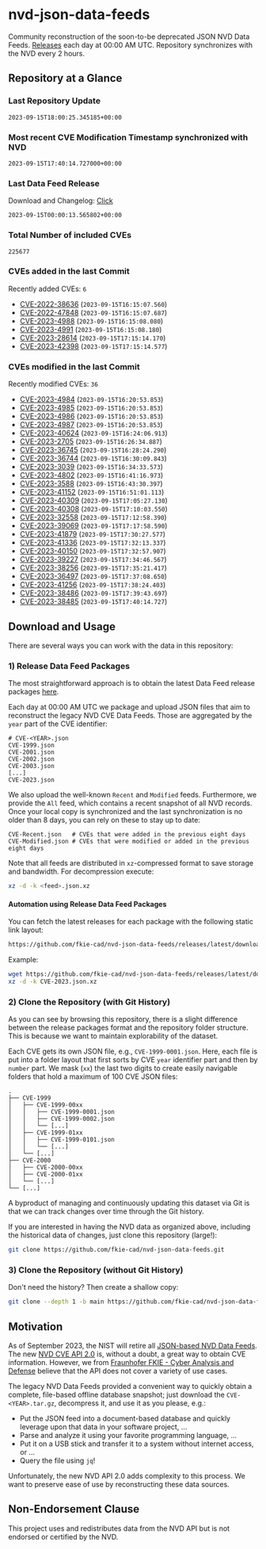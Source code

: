 # nvd-json-data-feeds

Community reconstruction of the soon-to-be deprecated JSON NVD Data Feeds. 
[Releases](https://github.com/fkie-cad/nvd-json-data-feeds/releases/latest) each day at 00:00 AM UTC.
Repository synchronizes with the NVD every 2 hours.

## Repository at a Glance

### Last Repository Update

```plain
2023-09-15T18:00:25.345185+00:00
```

### Most recent CVE Modification Timestamp synchronized with NVD

```plain
2023-09-15T17:40:14.727000+00:00
```

### Last Data Feed Release

Download and Changelog: [Click](https://github.com/fkie-cad/nvd-json-data-feeds/releases/latest)

```plain
2023-09-15T00:00:13.565802+00:00
```

### Total Number of included CVEs

```plain
225677
```

### CVEs added in the last Commit

Recently added CVEs: `6`

* [CVE-2022-38636](CVE-2022/CVE-2022-386xx/CVE-2022-38636.json) (`2023-09-15T16:15:07.560`)
* [CVE-2022-47848](CVE-2022/CVE-2022-478xx/CVE-2022-47848.json) (`2023-09-15T16:15:07.687`)
* [CVE-2023-4988](CVE-2023/CVE-2023-49xx/CVE-2023-4988.json) (`2023-09-15T16:15:08.080`)
* [CVE-2023-4991](CVE-2023/CVE-2023-49xx/CVE-2023-4991.json) (`2023-09-15T16:15:08.180`)
* [CVE-2023-28614](CVE-2023/CVE-2023-286xx/CVE-2023-28614.json) (`2023-09-15T17:15:14.170`)
* [CVE-2023-42398](CVE-2023/CVE-2023-423xx/CVE-2023-42398.json) (`2023-09-15T17:15:14.577`)


### CVEs modified in the last Commit

Recently modified CVEs: `36`

* [CVE-2023-4984](CVE-2023/CVE-2023-49xx/CVE-2023-4984.json) (`2023-09-15T16:20:53.853`)
* [CVE-2023-4985](CVE-2023/CVE-2023-49xx/CVE-2023-4985.json) (`2023-09-15T16:20:53.853`)
* [CVE-2023-4986](CVE-2023/CVE-2023-49xx/CVE-2023-4986.json) (`2023-09-15T16:20:53.853`)
* [CVE-2023-4987](CVE-2023/CVE-2023-49xx/CVE-2023-4987.json) (`2023-09-15T16:20:53.853`)
* [CVE-2023-40624](CVE-2023/CVE-2023-406xx/CVE-2023-40624.json) (`2023-09-15T16:24:06.913`)
* [CVE-2023-2705](CVE-2023/CVE-2023-27xx/CVE-2023-2705.json) (`2023-09-15T16:26:34.887`)
* [CVE-2023-36745](CVE-2023/CVE-2023-367xx/CVE-2023-36745.json) (`2023-09-15T16:28:24.290`)
* [CVE-2023-36744](CVE-2023/CVE-2023-367xx/CVE-2023-36744.json) (`2023-09-15T16:30:09.843`)
* [CVE-2023-3039](CVE-2023/CVE-2023-30xx/CVE-2023-3039.json) (`2023-09-15T16:34:33.573`)
* [CVE-2023-4802](CVE-2023/CVE-2023-48xx/CVE-2023-4802.json) (`2023-09-15T16:41:16.973`)
* [CVE-2023-3588](CVE-2023/CVE-2023-35xx/CVE-2023-3588.json) (`2023-09-15T16:43:30.397`)
* [CVE-2023-41152](CVE-2023/CVE-2023-411xx/CVE-2023-41152.json) (`2023-09-15T16:51:01.113`)
* [CVE-2023-40309](CVE-2023/CVE-2023-403xx/CVE-2023-40309.json) (`2023-09-15T17:05:27.130`)
* [CVE-2023-40308](CVE-2023/CVE-2023-403xx/CVE-2023-40308.json) (`2023-09-15T17:10:03.550`)
* [CVE-2023-32558](CVE-2023/CVE-2023-325xx/CVE-2023-32558.json) (`2023-09-15T17:12:58.390`)
* [CVE-2023-39069](CVE-2023/CVE-2023-390xx/CVE-2023-39069.json) (`2023-09-15T17:17:58.590`)
* [CVE-2023-41879](CVE-2023/CVE-2023-418xx/CVE-2023-41879.json) (`2023-09-15T17:30:27.577`)
* [CVE-2023-41336](CVE-2023/CVE-2023-413xx/CVE-2023-41336.json) (`2023-09-15T17:32:13.337`)
* [CVE-2023-40150](CVE-2023/CVE-2023-401xx/CVE-2023-40150.json) (`2023-09-15T17:32:57.907`)
* [CVE-2023-39227](CVE-2023/CVE-2023-392xx/CVE-2023-39227.json) (`2023-09-15T17:34:46.567`)
* [CVE-2023-38256](CVE-2023/CVE-2023-382xx/CVE-2023-38256.json) (`2023-09-15T17:35:21.417`)
* [CVE-2023-36497](CVE-2023/CVE-2023-364xx/CVE-2023-36497.json) (`2023-09-15T17:37:08.650`)
* [CVE-2023-41256](CVE-2023/CVE-2023-412xx/CVE-2023-41256.json) (`2023-09-15T17:38:24.403`)
* [CVE-2023-38486](CVE-2023/CVE-2023-384xx/CVE-2023-38486.json) (`2023-09-15T17:39:43.697`)
* [CVE-2023-38485](CVE-2023/CVE-2023-384xx/CVE-2023-38485.json) (`2023-09-15T17:40:14.727`)


## Download and Usage

There are several ways you can work with the data in this repository:

### 1) Release Data Feed Packages

The most straightforward approach is to obtain the latest Data Feed release packages [here](https://github.com/fkie-cad/nvd-json-data-feeds/releases/latest).

Each day at 00:00 AM UTC we package and upload JSON files that aim to reconstruct the legacy NVD CVE Data Feeds.
Those are aggregated by the `year` part of the CVE identifier:

```
# CVE-<YEAR>.json
CVE-1999.json
CVE-2001.json
CVE-2002.json
CVE-2003.json
[...]
CVE-2023.json
```

We also upload the well-known `Recent` and `Modified` feeds.
Furthermore, we provide the `All` feed, which contains a recent snapshot of all NVD records.
Once your local copy is synchronized and the last synchronization is no older than 8 days, you can rely on these to stay up to date:

```plain
CVE-Recent.json   # CVEs that were added in the previous eight days
CVE-Modified.json # CVEs that were modified or added in the previous eight days
```

Note that all feeds are distributed in `xz`-compressed format to save storage and bandwidth.
For decompression execute:

```sh
xz -d -k <feed>.json.xz
```


#### Automation using Release Data Feed Packages

You can fetch the latest releases for each package with the following static link layout:

```sh
https://github.com/fkie-cad/nvd-json-data-feeds/releases/latest/download/CVE-<YEAR>.json.xz
```

Example:

```sh
wget https://github.com/fkie-cad/nvd-json-data-feeds/releases/latest/download/CVE-2023.json.xz
xz -d -k CVE-2023.json.xz
```

### 2) Clone the Repository (with Git History)

As you can see by browsing this repository, there is a slight difference between the release packages format and the repository folder structure.
This is because we want to maintain explorability of the dataset.

Each CVE gets its own JSON file, e.g., `CVE-1999-0001.json`.
Here, each file is put into a folder layout that first sorts by CVE `year` identifier part and then by `number` part.
We mask (`xx`) the last two digits to create easily navigable folders that hold a maximum of 100 CVE JSON files:

```plain
.
├── CVE-1999
│   ├── CVE-1999-00xx
│   │   ├── CVE-1999-0001.json
│   │   ├── CVE-1999-0002.json
│   │   └── [...]
│   ├── CVE-1999-01xx
│   │   ├── CVE-1999-0101.json
│   │   └── [...]
│   └── [...]
├── CVE-2000
│   ├── CVE-2000-00xx
│   ├── CVE-2000-01xx
│   └── [...]
└── [...]
```

A byproduct of managing and continuously updating this dataset via Git is that we can track changes over time through the Git history.

If you are interested in having the NVD data as organized above, including the historical data of changes, just clone this repository (large!):

```sh
git clone https://github.com/fkie-cad/nvd-json-data-feeds.git
```

### 3) Clone the Repository (without Git History)

Don't need the history? Then create a shallow copy:

```sh
git clone --depth 1 -b main https://github.com/fkie-cad/nvd-json-data-feeds.git
```

## Motivation

As of September 2023, the NIST will retire all [JSON-based NVD Data Feeds](https://nvd.nist.gov/vuln/data-feeds#divRetirementBanner-1).
The new [NVD CVE API 2.0](https://nvd.nist.gov/developers/vulnerabilities) is, without a doubt, a great way to obtain CVE information.
However, we from [Fraunhofer FKIE - Cyber Analysis and Defense](https://www.fkie.fraunhofer.de/en/departments/cad.html) believe that the API does not cover a variety of use cases.

The legacy NVD Data Feeds provided a convenient way to quickly obtain a complete, file-based offline database snapshot; just download the `CVE-<YEAR>.tar.gz`, decompress it, and use it as you please, e.g.:

* Put the JSON feed into a document-based database and quickly leverage upon that data in your software project, ...
* Parse and analyze it using your favorite programming language, ...
* Put it on a USB stick and transfer it to a system without internet access, or ...
* Query the file using `jq`!

Unfortunately, the new NVD API 2.0 adds complexity to this process.
We want to preserve ease of use by reconstructing these data sources.

## Non-Endorsement Clause

This project uses and redistributes data from the NVD API but is not endorsed or certified by the NVD.